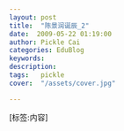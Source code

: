 ```yaml
---
layout: post  
title:  "陈景润诞辰_2"
date:  2009-05-22 01:19:00
author: Pickle Cai  
categories: EduBlog  
keywords: 
description:   
tags:	pickle   
cover:  "/assets/cover.jpg"  

---
```


[标签:内容]
